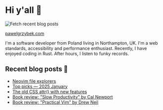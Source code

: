 # Hi y'all 👋

![Fetch recent blog posts](https://github.com/pawelgrzybek/pawelgrzybek/workflows/Fetch%20recent%20blog%20posts/badge.svg)

[pawelgrzybek.com](https://pawelgrzybek.com)

I'm a software developer from Poland living in Northampton, UK. I'm a web standards, accessibility and performance enthusiast. Recently, I have enjoyed coding in Rust. After hours, I listen to funky records.

## Recent blog posts 📝

<!-- FEED-START -->
- [Neovim file explorers](https://pawelgrzybek.com/neovim-file-explorers/)
- [Top picks — 2025 January](https://pawelgrzybek.com/top-picks-2025-january/)
- [The old CSS attr() with new features](https://pawelgrzybek.com/the-old-css-attr-with-new-features/)
- [Book review: "Slow Productivity" by Cal Newport](https://pawelgrzybek.com/book-review-slow-productivity-by-cal-newport/)
- [Book review: "Practical Vim" by Drew Neil](https://pawelgrzybek.com/book-review-practical-vim-by-drew-neil/)
<!-- FEED-END -->
